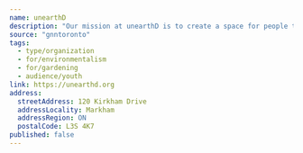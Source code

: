 ```yaml
---
name: unearthD
description: "Our mission at unearthD is to create a space for people to find a common connection with the environment and with each other—by unearthing our roots. We want to foster a community where people feel engaged and comfortable talking about climate action."
source: "gnntoronto"
tags:
  - type/organization
  - for/environmentalism
  - for/gardening
  - audience/youth
link: https://unearthd.org
address:
  streetAddress: 120 Kirkham Drive
  addressLocality: Markham
  addressRegion: ON
  postalCode: L3S 4K7
published: false
---
```

